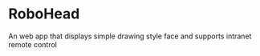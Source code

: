 # RoboHead
 An web app that displays simple drawing style face and supports intranet remote control 

